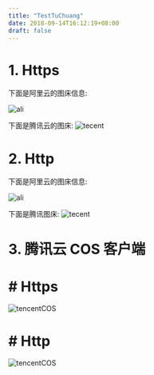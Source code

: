 ```yaml
---
title: "TestTuChuang"
date: 2018-09-14T16:12:19+08:00
draft: false
---
```


# 1. Https
 下面是阿里云的图床信息:
 
![ali](https://image2.baichaohua.com/logo/logo.png?Expires=1536924551&OSSAccessKeyId=TMP.AQGj0VoU3Dk6_hN8prDZKnyoG7bEpIKVV4udvmpeqZwHR4Ti04Ej7yQ50UvsMC4CFQCvATaQRwE1AZZjW3zevl6yN-T8AQIVAIqb8_8TAkMOspc1CQdJ_573ApA0&Signature=wS0xvImmVhMjCJ8EIDEptB6K4H8%3D)


下面是腾讯云的图床:
![tecent](https://image.baichaohua.com/logo/logo.png?q-sign-algorithm=sha1&q-ak=AKIDHnCFb8ChpOSgyAlpXdH7Vs0trw8JivRf&q-sign-time=1536920736;1536922536&q-key-time=1536920736;1536922536&q-header-list=&q-url-param-list=&q-signature=3b09cb786690f74a3df5a33b25ea97e9d4f4b6f8&x-cos-security-token=dbcb3e79f10fad925b9bb688aa7f2157256d83a310001&response-content-disposition=attachment)

# 2. Http
 下面是阿里云的图床信息:
 
![ali](http://image2.baichaohua.com/logo/logo.png?Expires=1536924551&OSSAccessKeyId=TMP.AQGj0VoU3Dk6_hN8prDZKnyoG7bEpIKVV4udvmpeqZwHR4Ti04Ej7yQ50UvsMC4CFQCvATaQRwE1AZZjW3zevl6yN-T8AQIVAIqb8_8TAkMOspc1CQdJ_573ApA0&Signature=wS0xvImmVhMjCJ8EIDEptB6K4H8%3D)

下面是腾讯图床:
![tecent](http://image.baichaohua.com/logo/logo.png?q-sign-algorithm=sha1&q-ak=AKIDHnCFb8ChpOSgyAlpXdH7Vs0trw8JivRf&q-sign-time=1536920736;1536922536&q-key-time=1536920736;1536922536&q-header-list=&q-url-param-list=&q-signature=3b09cb786690f74a3df5a33b25ea97e9d4f4b6f8&x-cos-security-token=dbcb3e79f10fad925b9bb688aa7f2157256d83a310001&response-content-disposition=attachment)

# 3. 腾讯云 COS 客户端
# # Https
![tencentCOS](https://image.baichaohua.com/logo/logo.png?sign=q-sign-algorithm%3Dsha1%26q-ak%3DAKIDIVAh5JPEF7oIKBELdnlXO9oQvFOMhiEd%26q-sign-time%3D1536920845%3B1536921745%26q-key-time%3D1536920845%3B1536921745%26q-header-list%3D%26q-url-param-list%3D%26q-signature%3D72975d1942b8cc585709c8ad88bbde4c3afebf37)
# # Http
![tencentCOS](http://image.baichaohua.com/logo/logo.png?sign=q-sign-algorithm%3Dsha1%26q-ak%3DAKIDIVAh5JPEF7oIKBELdnlXO9oQvFOMhiEd%26q-sign-time%3D1536920845%3B1536921745%26q-key-time%3D1536920845%3B1536921745%26q-header-list%3D%26q-url-param-list%3D%26q-signature%3D72975d1942b8cc585709c8ad88bbde4c3afebf37)